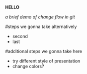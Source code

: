 **HELLO**

_a brief demo of change flow in git_

#steps we gonna take alternatively

* second 
* last

#additional steps we gonna take here

* try different style of presentation
* change colors?


